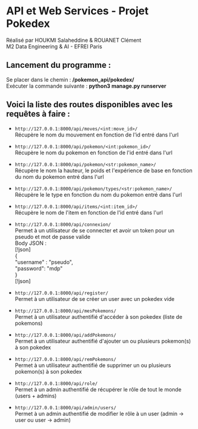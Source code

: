 #              API et Web Services   -   Projet Pokedex  
  

Réalisé par HOUKMI Salaheddine & ROUANET Clément  
M2 Data Engineering & AI  -  EFREI Paris


## Lancement du programme :
 Se placer dans le chemin : **/pokemon_api/pokedex/**  
 Exécuter la commande suivante : **python3 manage.py runserver**


## Voici la liste des routes disponibles avec les requêtes à faire :

- ```http://127.0.0.1:8000/api/moves/<int:move_id>/```  
Récupère le nom du mouvement en fonction de l'id entré dans l'url  


- ```http://127.0.0.1:8000/api/pokemon/<int:pokemon_id>/```  
Récupère le nom du pokemon en fonction de l'id entré dans l'url  


- ```http://127.0.0.1:8000/api/pokemon/<str:pokemon_name>/```  
Récupère le nom la hauteur, le poids et l'expérience de base en fonction du nom du pokemon entré dans l'url  


- ```http://127.0.0.1:8000/api/pokemon/types/<str:pokemon_name>/```  
Récupère le le type en fonction du nom du pokemon entré dans l'url  


- ```http://127.0.0.1:8000/api/items/<int:item_id>/```  
Récupère le nom de l'item en fonction de l'id entré dans l'url  


- ```http://127.0.0.1:8000/api/connexion/```  
Permet à un utilisateur de se connecter et avoir un token pour un pseudo et mot de passe valide  
Body JSON :  
[!json]  
{  
  "username" : "pseudo",  
  "password": "mdp"  
}  
[!json]  

- ```http://127.0.0.1:8000/api/register/```  
Permet à un utilisateur de se créer un user avec un pokedex vide  


- ```http://127.0.0.1:8000/api/mesPokemons/```  
Permet à un utilisateur authentifié d'accéder à son pokedex (liste de pokemons)  


- ```http://127.0.0.1:8000/api/addPokemons/```  
Permet à un utilisateur authentifié d'ajouter un ou plusieurs pokemon(s) à son pokedex  


- ```http://127.0.0.1:8000/api/remPokemons/```  
Permet à un utilisateur authentifié de supprimer un ou plusieurs pokemon(s) à son pokedex  


- ```http://127.0.0.1:8000/api/role/```  
Permet à un admin authentifié de récupérer le rôle de tout le monde (users + admins)  


- ```http://127.0.0.1:8000/api/admin/users/```  
Permet à un admin authentifié de modifier le rôle à un user (admin -> user  ou  user -> admin)  

